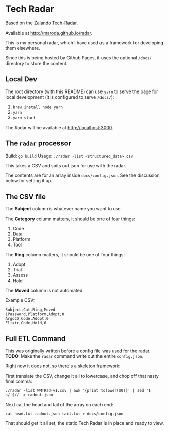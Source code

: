 # Tech Radar

Based on the [Zalando Tech-Radar](https://github.com/zalando/tech-radar).

Available at <http://maroda.github.io/radar>.

This is my personal radar, which I have used as a framework for developing them elsewhere.

Since this is being hosted by Github Pages, it uses the optional `/docs/` directory to store the content.

## Local Dev

The root directory (with this README) can use `yarn` to serve the page for local development (it is configured to serve `/docs/`):

1. `brew install node yarn`
2. `yarn`
3. `yarn start`

The Radar will be available at <http://localhost:3000>.

## The `radar` processor

Build: `go build`
Usage: `./radar -list <structured_data>.csv`

This takes a CSV and spits out json for use with the radar.

The contents are for an array inside `docs/config.json`. See the discussion below for setting it up.

## The CSV file

The **Subject** column is whatever name you want to use.

The **Category** column matters, it should be one of four things:
1. Code
2. Data
3. Platform
4. Tool

The **Ring** column matters, it should be one of four things:
1. Adopt
2. Trial
3. Assess
4. Hold

The **Moved** column is not automated.

Example CSV:
```
Subject,Cat,Ring,Moved
1Password,Platform,Adopt,0
ArgoCD,Code,Adopt,0
Elixir,Code,Hold,0
```

## Full ETL Command

This was originally written before a config file was used for the radar. **TODO:** Make the `radar` command write out the entire `config.json`.

Right now it does not, so there's a skeleton framework:

First translate the CSV, change it all to lowercase, and chop off that nasty final comma:
```
./radar -list WMTRad-v1.csv | awk '{print tolower($0)}' | sed '$ s/.$//' > radout.json
```

Next cat the head and tail of the array on each end:
```
cat head.txt radout.json tail.txt > docs/config.json
```

That should get it all set, the static Tech Radar is in place and ready to view.

